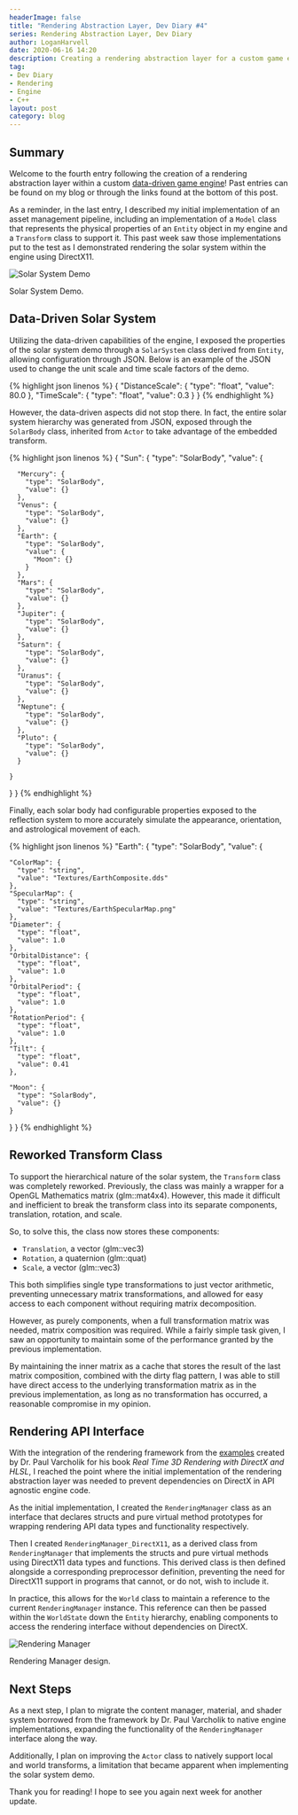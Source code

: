```yaml
---
headerImage: false
title: "Rendering Abstraction Layer, Dev Diary #4"
series: Rendering Abstraction Layer, Dev Diary
author: LoganHarvell
date: 2020-06-16 14:20
description: Creating a rendering abstraction layer for a custom game engine.
tag:
- Dev Diary
- Rendering
- Engine
- C++
layout: post
category: blog
---
```


## Summary

Welcome to the fourth entry following the creation of a rendering abstraction layer within a custom [data-driven game engine](/fiea-game-engine)! Past entries can be found on my blog or through the links found at the bottom of this post.

As a reminder, in the last entry, I described my initial implementation of an asset management pipeline, including an implementation of a `Model` class that represents the physical properties of an `Entity` object in my engine and a `Transform` class to support it. This past week saw those implementations put to the test as I demonstrated rendering the solar system within the engine using DirectX11.

![Solar System Demo](/assets/images/SolarSystemDemo.png)
<figcaption class="caption">Solar System Demo.</figcaption>

## Data-Driven Solar System

Utilizing the data-driven capabilities of the engine, I exposed the properties of the solar system demo through a `SolarSystem` class derived from `Entity`, allowing configuration through JSON. Below is an example of the JSON used to change the unit scale and time scale factors of the demo.

{% highlight json linenos %}
{
  "DistanceScale": {
    "type": "float",
    "value": 80.0
  },
  "TimeScale": {
    "type": "float",
    "value": 0.3
  }
}
{% endhighlight %}

However, the data-driven aspects did not stop there. In fact, the entire solar system hierarchy was generated from JSON, exposed through the `SolarBody` class, inherited from `Actor` to take advantage of the embedded transform.

{% highlight json linenos %}
{
  "Sun": {
    "type": "SolarBody",
    "value": {

      "Mercury": {
        "type": "SolarBody",
        "value": {}
      },
      "Venus": {
        "type": "SolarBody",
        "value": {}
      },
      "Earth": {
        "type": "SolarBody",
        "value": {
          "Moon": {}
        }
      },
      "Mars": {
        "type": "SolarBody",
        "value": {}
      },
      "Jupiter": {
        "type": "SolarBody",
        "value": {}
      },
      "Saturn": {
        "type": "SolarBody",
        "value": {}
      },
      "Uranus": {
        "type": "SolarBody",
        "value": {}
      },
      "Neptune": {
        "type": "SolarBody",
        "value": {}
      },
      "Pluto": {
        "type": "SolarBody",
        "value": {}
      }

    }
  }
}
{% endhighlight %}

Finally, each solar body had configurable properties exposed to the reflection system to more accurately simulate the appearance, orientation, and astrological movement of each.

{% highlight json linenos %}
"Earth": {
  "type": "SolarBody",
  "value": {

    "ColorMap": {
      "type": "string",
      "value": "Textures/EarthComposite.dds"
    },
    "SpecularMap": {
      "type": "string",
      "value": "Textures/EarthSpecularMap.png"
    },
    "Diameter": {
      "type": "float",
      "value": 1.0
    },
    "OrbitalDistance": {
      "type": "float",
      "value": 1.0
    },
    "OrbitalPeriod": {
      "type": "float",
      "value": 1.0
    },
    "RotationPeriod": {
      "type": "float",
      "value": 1.0
    },
    "Tilt": {
      "type": "float",
      "value": 0.41
    },

    "Moon": {
      "type": "SolarBody",
      "value": {}
    }
  }
}
{% endhighlight %}

## Reworked Transform Class

To support the hierarchical nature of the solar system, the `Transform` class was completely reworked. Previously, the class was mainly a wrapper for a OpenGL Mathematics matrix (glm::mat4x4). However, this made it difficult and inefficient to break the transform class into its separate components, translation, rotation, and scale.

So, to solve this, the class now stores these components:

- `Translation`, a vector (glm::vec3)
- `Rotation`, a quaternion (glm::quat)
- `Scale`, a vector (glm::vec3)

This both simplifies single type transformations to just vector arithmetic, preventing unnecessary matrix transformations, and allowed for easy access to each component without requiring matrix decomposition.

However, as purely components, when a full transformation matrix was needed, matrix composition was required. While a fairly simple task given, I saw an opportunity to maintain some of the performance granted by the previous implementation.

By maintaining the inner matrix as a cache that stores the result of the last matrix composition, combined with the dirty flag pattern, I was able to still have direct access to the underlying transformation matrix as in the previous implementation, as long as no transformation has occurred, a reasonable compromise in my opinion.

## Rendering API Interface

With the integration of the rendering framework from the [examples](https://bitbucket.org/pvarcholik/real-time-3d-rendering-with-directx-and-hlsl/src/master/) created by Dr. Paul Varcholik for his book *Real Time 3D Rendering with DirectX and HLSL*, I reached the point where the initial implementation of the rendering abstraction layer was needed to prevent dependencies on DirectX in API agnostic engine code.

As the initial implementation, I created the `RenderingManager` class as an interface that declares structs and pure virtual method prototypes for wrapping rendering API data types and functionality respectively.

Then I created `RenderingManager_DirectX11`, as a derived class from `RenderingManager` that implements the structs and pure virtual methods using DirectX11 data types and functions. This derived class is then defined alongside a corresponding preprocessor definition, preventing the need for DirectX11 support in programs that cannot, or do not, wish to include it.

In practice, this allows for the `World` class to maintain a reference to the current `RenderingManager` instance. This reference can then be passed within the `WorldState` down the `Entity` hierarchy, enabling components to access the rendering interface without dependencies on DirectX.

![Rendering Manager](/assets/images/RenderingManager.png)
<figcaption class="caption">Rendering Manager design.</figcaption>

## Next Steps

As a next step, I plan to migrate the content manager, material, and shader system borrowed from the framework by Dr. Paul Varcholik to native engine implementations, expanding the functionality of the `RenderingManager` interface along the way.

Additionally, I plan on improving the `Actor` class to natively support local and world transforms, a limitation that became apparent when implementing the solar system demo.

Thank you for reading! I hope to see you again next week for another update.
